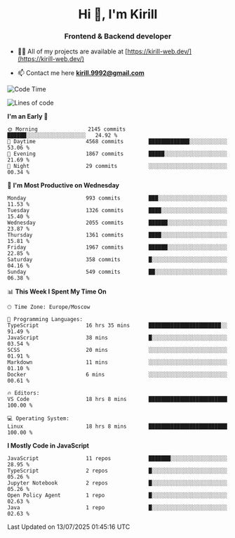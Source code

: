 <h1 align="center">Hi 👋, I'm Kirill</h1>
<h3 align="center">Frontend & Backend developer</h3>

- 👨‍💻 All of my projects are available at [https://kirill-web.dev/](https://kirill-web.dev/)

- 📫 Contact me here **kirill.9992@gmail.com**











<!--START_SECTION:waka-->
![Code Time](http://img.shields.io/badge/Code%20Time-2%2C288%20hrs%2019%20mins-blue)

![Lines of code](https://img.shields.io/badge/From%20Hello%20World%20I%27ve%20Written-5.2%20million%20lines%20of%20code-blue)

**I'm an Early 🐤** 

```text
🌞 Morning                2145 commits        ██████░░░░░░░░░░░░░░░░░░░   24.92 % 
🌆 Daytime                4568 commits        █████████████░░░░░░░░░░░░   53.06 % 
🌃 Evening                1867 commits        █████░░░░░░░░░░░░░░░░░░░░   21.69 % 
🌙 Night                  29 commits          ░░░░░░░░░░░░░░░░░░░░░░░░░   00.34 % 
```
📅 **I'm Most Productive on Wednesday** 

```text
Monday                   993 commits         ███░░░░░░░░░░░░░░░░░░░░░░   11.53 % 
Tuesday                  1326 commits        ████░░░░░░░░░░░░░░░░░░░░░   15.40 % 
Wednesday                2055 commits        ██████░░░░░░░░░░░░░░░░░░░   23.87 % 
Thursday                 1361 commits        ████░░░░░░░░░░░░░░░░░░░░░   15.81 % 
Friday                   1967 commits        ██████░░░░░░░░░░░░░░░░░░░   22.85 % 
Saturday                 358 commits         █░░░░░░░░░░░░░░░░░░░░░░░░   04.16 % 
Sunday                   549 commits         ██░░░░░░░░░░░░░░░░░░░░░░░   06.38 % 
```


📊 **This Week I Spent My Time On** 

```text
🕑︎ Time Zone: Europe/Moscow

💬 Programming Languages: 
TypeScript               16 hrs 35 mins      ███████████████████████░░   91.49 % 
JavaScript               38 mins             █░░░░░░░░░░░░░░░░░░░░░░░░   03.54 % 
SCSS                     20 mins             ░░░░░░░░░░░░░░░░░░░░░░░░░   01.91 % 
Markdown                 11 mins             ░░░░░░░░░░░░░░░░░░░░░░░░░   01.10 % 
Docker                   6 mins              ░░░░░░░░░░░░░░░░░░░░░░░░░   00.61 % 

🔥 Editors: 
VS Code                  18 hrs 8 mins       █████████████████████████   100.00 % 

💻 Operating System: 
Linux                    18 hrs 8 mins       █████████████████████████   100.00 % 
```

**I Mostly Code in JavaScript** 

```text
JavaScript               11 repos            ███████░░░░░░░░░░░░░░░░░░   28.95 % 
TypeScript               2 repos             █░░░░░░░░░░░░░░░░░░░░░░░░   05.26 % 
Jupyter Notebook         2 repos             █░░░░░░░░░░░░░░░░░░░░░░░░   05.26 % 
Open Policy Agent        1 repo              █░░░░░░░░░░░░░░░░░░░░░░░░   02.63 % 
Java                     1 repo              █░░░░░░░░░░░░░░░░░░░░░░░░   02.63 % 
```




 Last Updated on 13/07/2025 01:45:16 UTC
<!--END_SECTION:waka-->
